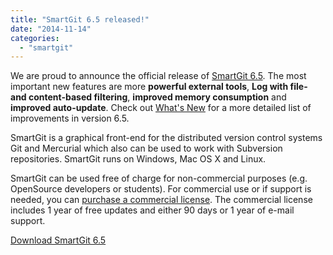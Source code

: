 ```yaml
---
title: "SmartGit 6.5 released!"
date: "2014-11-14"
categories: 
  - "smartgit"
---
```


We are proud to announce the official release of [SmartGit 6.5](http://www.syntevo.com/smartgit/). The most important new features are more **powerful external tools**, **Log with file- and content-based filtering**, **improved memory consumption** and **improved auto-update**. Check out [What's New](http://www.syntevo.com/smartgit/whatsnew) for a more detailed list of improvements in version 6.5.

SmartGit is a graphical front-end for the distributed version control systems Git and Mercurial which also can be used to work with Subversion repositories. SmartGit runs on Windows, Mac OS X and Linux.

SmartGit can be used free of charge for non-commercial purposes (e.g. OpenSource developers or students). For commercial use or if support is needed, you can [purchase a commercial license](http://www.syntevo.com/smartgit/purchase). The commercial license includes 1 year of free updates and either 90 days or 1 year of e-mail support.

[Download SmartGit 6.5](http://www.syntevo.com/smartgit/download)
